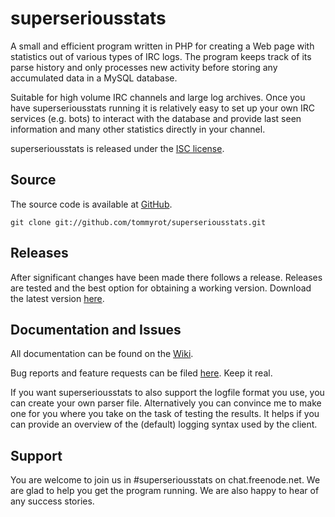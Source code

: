 superseriousstats
=================

A small and efficient program written in PHP for creating a Web page with statistics out of various types of IRC logs. The program keeps track of its parse history and only processes new activity before storing any accumulated data in a MySQL database.

Suitable for high volume IRC channels and large log archives. Once you have superseriousstats running it is relatively easy to set up your own IRC services (e.g. bots) to interact with the database and provide last seen information and many other statistics directly in your channel.

superseriousstats is released under the [ISC license](http://opensource.org/licenses/isc-license.txt).

Source
------

The source code is available at [GitHub](http://github.com/tommyrot/superseriousstats).

    git clone git://github.com/tommyrot/superseriousstats.git

Releases
--------

After significant changes have been made there follows a release. Releases are tested and the best option for obtaining a working version. Download the latest version [here](http://code.google.com/p/superseriousstats/downloads/list).

Documentation and Issues
------------------------

All documentation can be found on the [Wiki](http://code.google.com/p/superseriousstats/w/list).

Bug reports and feature requests can be filed [here](http://code.google.com/p/superseriousstats/issues/list). Keep it real.

If you want superseriousstats to also support the logfile format you use, you can create your own parser file. Alternatively you can convince me to make one for you where you take on the task of testing the results. It helps if you can provide an overview of the (default) logging syntax used by the client.

Support
-------

You are welcome to join us in #superseriousstats on chat.freenode.net. We are glad to help you get the program running. We are also happy to hear of any success stories.

